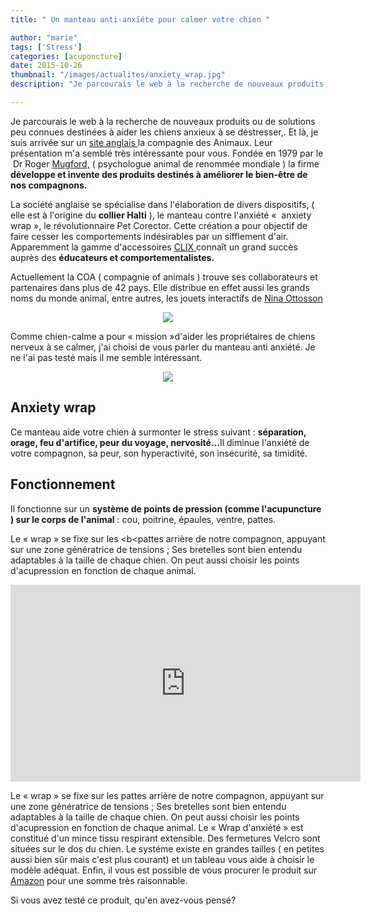 ```yaml
---
title: " Un manteau anti-anxiéte pour calmer votre chien "

author: "marie"
tags: ['Stress']
categories: [acuponcture]
date: 2015-10-26
thumbnail: "/images/actualites/anxiety_wrap.jpg"
description: "Je parcourais le web à la recherche de nouveaux produits ou de solutions peu connues destinées à aider les chiens anxieux à se déstresser,. Et là, je suis arrivée sur un site anglais, la Compagnie des Animaux. Leur présentation m'a semblé très interessante pour vous . "

---
```



Je parcourais le web à la recherche de nouveaux produits ou de solutions peu connues destinées à aider les chiens anxieux à se déstresser,. Et là, je suis arrivée sur un <a  href=" http://companyofanimals.co.uk/" target="blank"> site anglais </a> la compagnie des Animaux. Leur présentation m'a semblé très intéressante pour vous.
Fondée en 1979 par le  Dr Roger  <a href="http://companyofanimals.co.uk/news-media/news/dr-roger-mugford-receives-petquip-lifetime-achievement-award-pats" target="blank"> Mugford,</a> ( psychologue animal de renommée mondiale ) la firme  <b>développe et invente des produits destinés à améliorer le bien-être de nos compagnons.</b>

La société anglaise se spécialise dans l'élaboration de divers dispositifs, ( elle est à l'origine du <b>collier Halti</b> ), le manteau contre l'anxiété «  anxiety wrap », le révolutionnaire Pet Corector. Cette création a pour objectif de faire cesser les comportements indésirables par un sifflement d'air. Apparemment la gamme d'accessoires <a href ="http://companyofanimals.co.uk/brands/clix-training" target="blank" > CLIX </a> connaît un grand succès auprès des <b> éducateurs et comportementalistes.</b>


Actuellement la COA ( compagnie of animals ) trouve ses collaborateurs et partenaires dans plus de 42 pays. Elle distribue en effet aussi les grands noms du monde animal, entre autres, les jouets interactifs de <a href="http://www.nina-ottosson.com/fr/a-propos-de-nous/nina-ottosson-story/" target="blank"> Nina Ottosson </a>







<p align="center"><img src= "/images/actualites/jouets_interactifs.jpg"></p>


Comme chien-calme a pour « mission »d'aider les propriétaires de chiens nerveux à se calmer, j'ai choisi de vous parler du manteau anti anxiété. Je ne l'ai pas testé mais il me semble intéressant.

<p align="center"><img src= "/images/actualites/anxiety_wrap.jpg"></p>




## Anxiety wrap ##


Ce manteau aide votre chien à surmonter le stress suivant : <b>séparation, orage, feu d'artifice, peur du voyage, nervosité...</b>Il diminue l'anxiété de votre compagnon, sa peur, son hyperactivité, son insécurité, sa timidité.

## Fonctionnement ##
Il fonctionne sur un <b>système de points de pression (comme l'acupuncture ) sur le corps de l'animal</b> : cou, poitrine, épaules, ventre, pattes.

Le « wrap » se fixe sur les <b<pattes arrière de notre compagnon, appuyant sur une zone génératrice de tensions</b> ; Ses bretelles sont bien entendu adaptables à la taille de chaque chien. On peut aussi choisir les points d'acupression en fonction de chaque animal.

<p align="center"><iframe width="560" height="315" src="https://www.youtube.com/embed/YqDVLSCQxRM" frameborder="0" allowfullscreen></iframe></p>

Le « wrap » se fixe sur les pattes arrière de notre compagnon, appuyant sur une zone génératrice de tensions ; Ses bretelles sont bien entendu adaptables à la taille de chaque chien. On peut aussi choisir les points d'acupression en fonction de chaque animal.
Le « Wrap d'anxiété » est constitué d'un mince tissu respirant extensible. Des fermetures Velcro sont situées  sur le dos du chien.
Le systéme existe en grandes tailles ( en petites aussi bien sûr mais c'est plus courant) et un tableau vous aide à choisir le modèle adéquat.
Enfin, il vous est possible de vous procurer le produit sur <a href="http://www.amazon.co.uk/Anxiety-Wrap-AW04/dp/B00LJ313S0/ref=sr_1_1?s=pet-supplies&ie=UTF8&qid=1415725116&sr=1-1&keywords=Anxiety+Wrap" target="blank"> Amazon</a>  pour une somme très raisonnable.

Si vous avez testé ce produit, qu'en avez-vous pensé?









